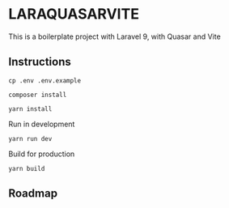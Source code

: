 # LARAQUASARVITE

This is a boilerplate project with Laravel 9, with Quasar and Vite

## Instructions

```
cp .env .env.example

composer install

yarn install

```

Run in development

```
yarn run dev
```

Build for production

```
yarn build

```

## Roadmap
